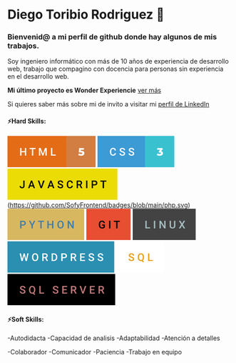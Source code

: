 # Diego Toribio Rodriguez 👋
### Bienvenid@ a mi perfil de github donde hay algunos de mis trabajos.

Soy ingeniero informático con más de 10 años de experiencia de desarrollo web, trabajo que compagino con docencia para personas sin experiencia en el desarrollo web. 

**Mi último proyecto es Wonder Experiencie** [ver más](https://wonderexperience.io/)

Si quieres saber más sobre mi de invito a visitar mi [perfil de LinkedIn](https://www.linkedin.com/in/diego-toribio-rodriguez/)

#### ⚡Hard Skills:

![](https://github.com/SofyFrontend/badges/blob/main/html-5.svg) ![](https://github.com/SofyFrontend/badges/blob/main/css-3.svg) ![](https://github.com/SofyFrontend/badges/blob/main/javascript.svg) (https://github.com/SofyFrontend/badges/blob/main/php.svg) ![](https://github.com/SofyFrontend/badges/blob/main/python.svg)  ![](https://github.com/SofyFrontend/badges/blob/main/git.svg) ![](https://github.com/SofyFrontend/badges/blob/main/linux.svg) ![](https://github.com/SofyFrontend/badges/blob/main/wordpress.svg)  ![](https://github.com/SofyFrontend/badges/blob/main/sql.svg) ![](https://github.com/SofyFrontend/badges/blob/main/sql-server.svg)


#### ⚡Soft Skills:

-Autodidacta 
-Capacidad de analisis
-Adaptabilidad
-Atención a detalles

-Colaborador
-Comunicador
-Paciencia
-Trabajo en equipo



<!--


- 🔭 I’m currently working on ...
- 🌱 I’m currently learning ...
- 👯 I’m looking to collaborate on ...
- 🤔 I’m looking for help with ...
- 💬 Ask me about ...
- 📫 How to reach me: ...
- 😄 Pronouns: ...
- ⚡ Fun fact: ...
-->
